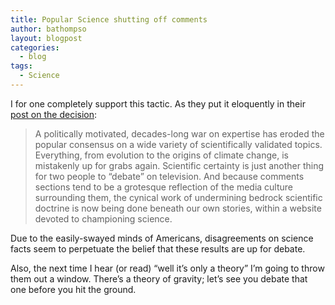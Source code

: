 ```yaml
---
title: Popular Science shutting off comments
author: bathompso
layout: blogpost
categories:
  - blog
tags:
  - Science
---
```

I for one completely support this tactic. As they put it eloquently in their [post on the decision][1]:

> A politically motivated, decades-long war on expertise has eroded the popular consensus on a wide variety of scientifically validated topics. Everything, from evolution to the origins of climate change, is mistakenly up for grabs again. Scientific certainty is just another thing for two people to &#8220;debate&#8221; on television. And because comments sections tend to be a grotesque reflection of the media culture surrounding them, the cynical work of undermining bedrock scientific doctrine is now being done beneath our own stories, within a website devoted to championing science.

Due to the easily-swayed minds of Americans, disagreements on science facts seem to perpetuate the belief that these results are up for debate.

Also, the next time I hear (or read) &#8220;well it&#8217;s only a theory&#8221; I&#8217;m going to throw them out a window. There&#8217;s a theory of gravity; let&#8217;s see you debate that one before you hit the ground.

 [1]: http://www.popsci.com/science/article/2013-09/why-were-shutting-our-comments?src=SOC&dom=tw